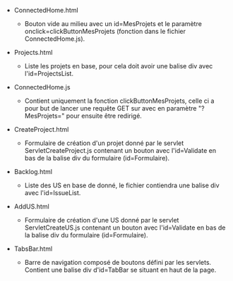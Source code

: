 - ConnectedHome.html
  - Bouton vide au milieu avec un id=MesProjets et le paramètre onclick=clickButtonMesProjets  (fonction dans le fichier ConnectedHome.js).

- Projects.html
  - Liste les projets en base, pour cela doit avoir une balise div avec l'id=ProjectsList.

- ConnectedHome.js
  - Contient uniquement la fonction clickButtonMesProjets, celle ci a pour but de lancer une requête GET sur avec en paramètre "?MesProjets=" pour ensuite être redirigé.

- CreateProject.html
  - Formulaire de création d'un projet donné par le servlet ServletCreateProject.js contenant un bouton avec l'id=Validate en bas de la balise div du formulaire (id=Formulaire).

- Backlog.html
  - Liste des US en base de donné, le fichier contiendra une balise div avec l'id=IssueList.

- AddUS.html
  - Formulaire de création d'une US donné par le servlet ServletCreateUS.js contenant un bouton avec l'id=Validate en bas de la balise div du formulaire (id=Formulaire).

- TabsBar.html
  - Barre de navigation composé de boutons défini par les servlets. Contient une balise div d'id=TabBar se situant en haut de la page.

